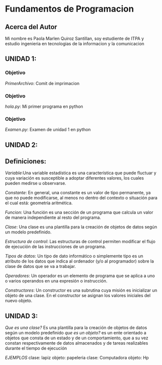 # Fundamentos de Programacion 

## Acerca del Autor
Mi nombre es Paola Marlen Quiroz Santillan, soy estudiente de ITPA y estudio ingenieria en tecnologias de la informacion y la comunicacion



## UNIDAD 1:
### Objetivo
*PrimerArchivo*: Comit de imprimacion

### Objetivo
*hola.py*: Mi primer programa en python

### Objetivo
*Examen.py*: Examen de unidad 1 en python

## UNIDAD 2:

## Definiciones:
 
*Variable*:Una variable estadística es una característica que puede fluctuar y cuya variación es susceptible a adoptar diferentes valores, los cuales pueden medirse u observarse.

*Constante*: En general, una constante es un valor de tipo permanente, ya que no puede modificarse, al menos no dentro del contexto o situación para el cual está: geometría aritmética.

*Funcion*: Una función es una sección de un programa que calcula un valor de manera independiente al resto del programa.

*Clase*: Una clase es una plantilla para la creación de objetos de datos según un modelo predefinido.

*Estructura de control*: Las estructuras de control permiten modificar el flujo de ejecución de las instrucciones de un programa.

*Tipos de datos*: Un tipo de dato informático o simplemente tipo es un atributo de los datos que indica al ordenador (y/o al programador) sobre la clase de datos que se va a trabajar.

*Operadores*: Un operador es un elemento de programa que se aplica a uno o varios operandos en una expresión o instrucción.

*Constructores*: Un constructor es una subrutina cuya misión es inicializar un objeto de una clase. En el constructor se asignan los valores iniciales del nuevo objeto.

## UNIDAD 3:

*Que es una clase?* Es una plantilla para la creación de objetos de datos según un modelo predefinido
*que es un objeto?* es un ente orientado a objetos que consta de un estado y de un comportamiento, que a su vez constan respectivamente de datos almacenados y de tareas realizables durante el tiempo de ejecución

*EJEMPLOS*
clase: lapiz objeto: papeleria
clase: Computadora objeto: Hp